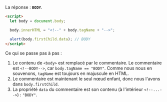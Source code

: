 La réponse : **`BODY`**.

```html run
<script>
  let body = document.body;

  body.innerHTML = "<!--" + body.tagName + "-->";

  alert(body.firstChild.data); // BODY
</script>
```

Ce qui se passe pas à pas :

1. Le contenu de `<body>` est remplacé par le commentaire. Le commentaire est `<!--BODY-->`, car `body.tagName == "BODY"`. Comme nous nous en souvenons, `tagName` est toujours en majuscule en HTML.
2. Le commentaire est maintenant le seul nœud enfant, donc nous l'avons dans `body.firstChild`.
3. La propriété `data` du commentaire est son contenu (à l'intérieur `<!--...-->`) : `"BODY"`.
